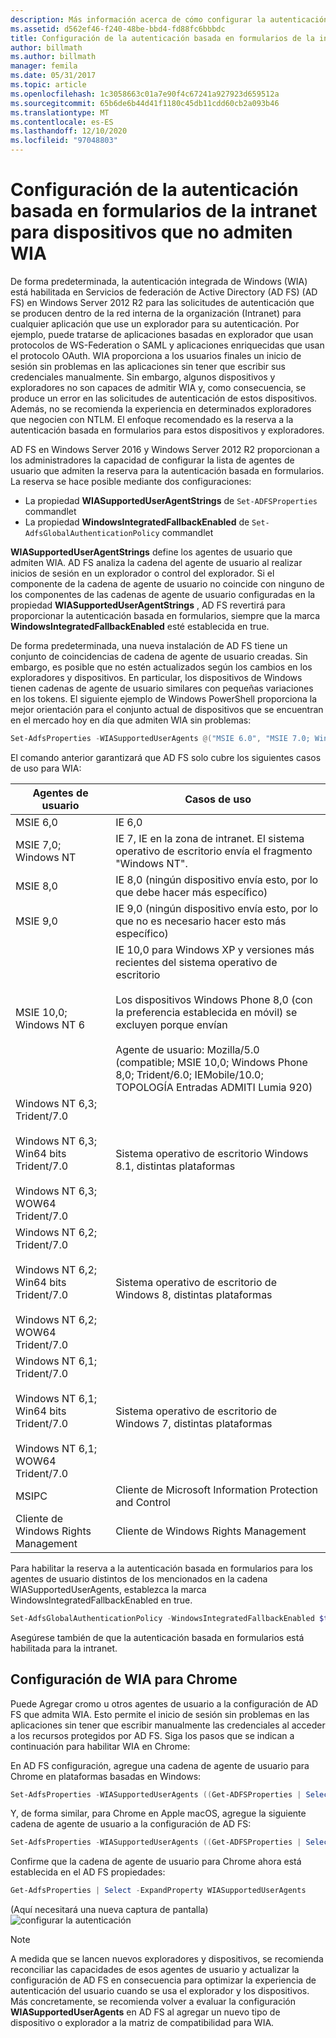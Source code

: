 ```yaml
---
description: Más información acerca de cómo configurar la autenticación basada en formularios de intranet para dispositivos que no admiten WIA
ms.assetid: d562ef46-f240-48be-bbd4-fd88fc6bbbdc
title: Configuración de la autenticación basada en formularios de la intranet para dispositivos que no admiten WIA
author: billmath
ms.author: billmath
manager: femila
ms.date: 05/31/2017
ms.topic: article
ms.openlocfilehash: 1c3058663c01a7e90f4c67241a927923d659512a
ms.sourcegitcommit: 65b6de6b44d41f1180c45db11cdd60cb2a093b46
ms.translationtype: MT
ms.contentlocale: es-ES
ms.lasthandoff: 12/10/2020
ms.locfileid: "97048803"
---
```

# <a name="configuring-intranet-forms-based-authentication-for-devices-that-do-not-support-wia"></a>Configuración de la autenticación basada en formularios de la intranet para dispositivos que no admiten WIA

De forma predeterminada, la autenticación integrada de Windows (WIA) está habilitada en Servicios de federación de Active Directory (AD FS) (AD FS) en Windows Server 2012 R2 para las solicitudes de autenticación que se producen dentro de la red interna de la organización (Intranet) para cualquier aplicación que use un explorador para su autenticación. Por ejemplo, puede tratarse de aplicaciones basadas en explorador que usan protocolos de WS-Federation o SAML y aplicaciones enriquecidas que usan el protocolo OAuth. WIA proporciona a los usuarios finales un inicio de sesión sin problemas en las aplicaciones sin tener que escribir sus credenciales manualmente. Sin embargo, algunos dispositivos y exploradores no son capaces de admitir WIA y, como consecuencia, se produce un error en las solicitudes de autenticación de estos dispositivos. Además, no se recomienda la experiencia en determinados exploradores que negocien con NTLM. El enfoque recomendado es la reserva a la autenticación basada en formularios para estos dispositivos y exploradores.

AD FS en Windows Server 2016 y Windows Server 2012 R2 proporcionan a los administradores la capacidad de configurar la lista de agentes de usuario que admiten la reserva para la autenticación basada en formularios. La reserva se hace posible mediante dos configuraciones:

- La propiedad **WIASupportedUserAgentStrings** de `Set-ADFSProperties` commandlet
- La propiedad **WindowsIntegratedFallbackEnabled** de `Set-AdfsGlobalAuthenticationPolicy` commandlet

**WIASupportedUserAgentStrings** define los agentes de usuario que admiten WIA. AD FS analiza la cadena del agente de usuario al realizar inicios de sesión en un explorador o control del explorador. Si el componente de la cadena de agente de usuario no coincide con ninguno de los componentes de las cadenas de agente de usuario configuradas en la propiedad **WIASupportedUserAgentStrings** , AD FS revertirá para proporcionar la autenticación basada en formularios, siempre que la marca **WindowsIntegratedFallbackEnabled** esté establecida en true.

De forma predeterminada, una nueva instalación de AD FS tiene un conjunto de coincidencias de cadena de agente de usuario creadas. Sin embargo, es posible que no estén actualizados según los cambios en los exploradores y dispositivos. En particular, los dispositivos de Windows tienen cadenas de agente de usuario similares con pequeñas variaciones en los tokens. El siguiente ejemplo de Windows PowerShell proporciona la mejor orientación para el conjunto actual de dispositivos que se encuentran en el mercado hoy en día que admiten WIA sin problemas:

```powershell
Set-AdfsProperties -WIASupportedUserAgents @("MSIE 6.0", "MSIE 7.0; Windows NT", "MSIE 8.0", "MSIE 9.0", "MSIE 10.0; Windows NT 6", "Windows NT 6.3; Trident/7.0", "Windows NT 6.3; Win64; x64; Trident/7.0", "Windows NT 6.3; WOW64; Trident/7.0", "Windows NT 6.2; Trident/7.0", "Windows NT 6.2; Win64; x64; Trident/7.0", "Windows NT 6.2; WOW64; Trident/7.0", "Windows NT 6.1; Trident/7.0", "Windows NT 6.1; Win64; x64; Trident/7.0", "Windows NT 6.1; WOW64; Trident/7.0", "MSIPC", "Windows Rights Management Client")
```

El comando anterior garantizará que AD FS solo cubre los siguientes casos de uso para WIA:

Agentes de usuario|Casos de uso|
-----|-----|
MSIE 6,0|IE 6,0|
MSIE 7,0; Windows NT|IE 7, IE en la zona de intranet. El sistema operativo de escritorio envía el fragmento "Windows NT".|
MSIE 8,0|IE 8,0 (ningún dispositivo envía esto, por lo que debe hacer más específico)|
MSIE 9,0|IE 9,0 (ningún dispositivo envía esto, por lo que no es necesario hacer esto más específico)|
MSIE 10,0; Windows NT 6|IE 10,0 para Windows XP y versiones más recientes del sistema operativo de escritorio</br></br>Los dispositivos Windows Phone 8,0 (con la preferencia establecida en móvil) se excluyen porque envían</br></br>Agente de usuario: Mozilla/5.0 (compatible; MSIE 10,0; Windows Phone 8,0; Trident/6.0; IEMobile/10.0; TOPOLOGÍA Entradas ADMITI Lumia 920)|
Windows NT 6,3; Trident/7.0</br></br>Windows NT 6,3; Win64 bits Trident/7.0</br></br>Windows NT 6,3; WOW64 Trident/7.0| Sistema operativo de escritorio Windows 8.1, distintas plataformas|
Windows NT 6,2; Trident/7.0</br></br>Windows NT 6,2; Win64 bits Trident/7.0</br></br>Windows NT 6,2; WOW64 Trident/7.0|Sistema operativo de escritorio de Windows 8, distintas plataformas|
Windows NT 6,1; Trident/7.0</br></br>Windows NT 6,1; Win64 bits Trident/7.0</br></br>Windows NT 6,1; WOW64 Trident/7.0|Sistema operativo de escritorio de Windows 7, distintas plataformas|
MSIPC| Cliente de Microsoft Information Protection and Control|
Cliente de Windows Rights Management|Cliente de Windows Rights Management|

Para habilitar la reserva a la autenticación basada en formularios para los agentes de usuario distintos de los mencionados en la cadena WIASupportedUserAgents, establezca la marca WindowsIntegratedFallbackEnabled en true.

```powershell
Set-AdfsGlobalAuthenticationPolicy -WindowsIntegratedFallbackEnabled $true
```

Asegúrese también de que la autenticación basada en formularios está habilitada para la intranet.

## <a name="configuring-wia-for-chrome"></a>Configuración de WIA para Chrome
Puede Agregar cromo u otros agentes de usuario a la configuración de AD FS que admita WIA. Esto permite el inicio de sesión sin problemas en las aplicaciones sin tener que escribir manualmente las credenciales al acceder a los recursos protegidos por AD FS. Siga los pasos que se indican a continuación para habilitar WIA en Chrome:

En AD FS configuración, agregue una cadena de agente de usuario para Chrome en plataformas basadas en Windows:

```powershell
Set-AdfsProperties -WIASupportedUserAgents ((Get-ADFSProperties | Select -ExpandProperty WIASupportedUserAgents) + "Mozilla/5.0 (Windows NT)")
```

Y, de forma similar, para Chrome en Apple macOS, agregue la siguiente cadena de agente de usuario a la configuración de AD FS:

```powershell
Set-AdfsProperties -WIASupportedUserAgents ((Get-ADFSProperties | Select -ExpandProperty WIASupportedUserAgents) + "Mozilla/5.0 (Macintosh; Intel Mac OS X)")
```

Confirme que la cadena de agente de usuario para Chrome ahora está establecida en el AD FS propiedades:

```powershell
Get-AdfsProperties | Select -ExpandProperty WIASupportedUserAgents
```

(Aquí necesitará una nueva captura de pantalla) ![ configurar la autenticación](media/Configure-intranet-forms-based-authentication-for-devices-that-do-not-support-WIA/chrome1.png)

>[!NOTE]
> A medida que se lancen nuevos exploradores y dispositivos, se recomienda reconciliar las capacidades de esos agentes de usuario y actualizar la configuración de AD FS en consecuencia para optimizar la experiencia de autenticación del usuario cuando se usa el explorador y los dispositivos. Más concretamente, se recomienda volver a evaluar la configuración **WIASupportedUserAgents** en AD FS al agregar un nuevo tipo de dispositivo o explorador a la matriz de compatibilidad para WIA.
